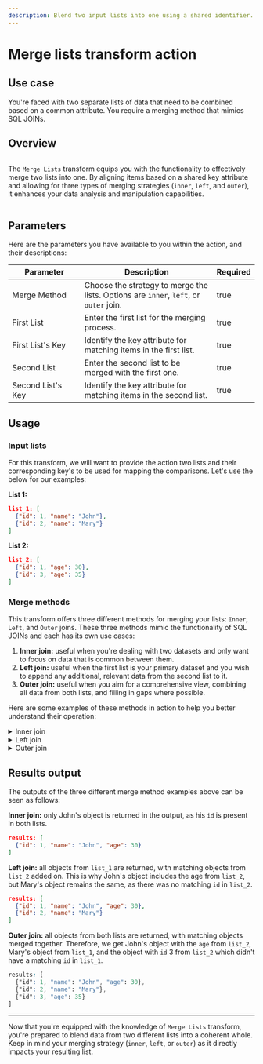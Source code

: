 ```yaml
---
description: Blend two input lists into one using a shared identifier.
---
```


# Merge lists transform action

## Use case

You're faced with two separate lists of data that need to be combined based on a common attribute. You require a merging method that mimics SQL JOINs.

## Overview

<figure><img src="../../../../.gitbook/assets/Screenshot 2025-03-28 at 11.23.33 AM.png" alt=""><figcaption></figcaption></figure>



The `Merge Lists` transform equips you with the functionality to effectively merge two lists into one. By aligning items based on a shared key attribute and allowing for three types of merging strategies (`inner`, `left`, and `outer`), it enhances your data analysis and manipulation capabilities.

<figure><img src="../../../../.gitbook/assets/Screenshot 2025-03-24 at 10.59.22 AM.png" alt=""><figcaption></figcaption></figure>

## Parameters

Here are the parameters you have available to you within the action, and their descriptions:

<table><thead><tr><th width="189">Parameter</th><th width="438.3333333333333">Description</th><th data-type="checkbox">Required</th></tr></thead><tbody><tr><td>Merge Method</td><td>Choose the strategy to merge the lists. Options are <code>inner</code>, <code>left</code>, or <code>outer</code> join.</td><td>true</td></tr><tr><td>First List</td><td>Enter the first list for the merging process.</td><td>true</td></tr><tr><td>First List's Key</td><td>Identify the key attribute for matching items in the first list.</td><td>true</td></tr><tr><td>Second List</td><td>Enter the second list to be merged with the first one.</td><td>true</td></tr><tr><td>Second List's Key</td><td>Identify the key attribute for matching items in the second list.</td><td>true</td></tr></tbody></table>

## Usage

### Input lists

For this transform, we will want to provide the action two lists and their corresponding key's to be used for mapping the comparisons. Let's use the below for our examples:

**List 1:**

```json
list_1: [
  {"id": 1, "name": "John"},
  {"id": 2, "name": "Mary"}
]
```

**List 2:**

```json
list_2: [
  {"id": 1, "age": 30},
  {"id": 3, "age": 35}
]
```

### Merge methods

This transform offers three different methods for merging your lists: `Inner`, `Left`, and `Outer` joins. These three methods mimic the functionality of SQL JOINs and each has its own use cases:

1. **Inner join:** useful when you're dealing with two datasets and only want to focus on data that is common between them.
2. **Left join:** useful when the first list is your primary dataset and you wish to append any additional, relevant data from the second list to it.
3. **Outer join:** useful when you aim for a comprehensive view, combining all data from both lists, and filling in gaps where possible.

Here are some examples of these methods in action to help you better understand their operation:

<details>

<summary>Inner join</summary>

The `Inner` merge method is used when you only want to retain the entries that are present in both lists. The intersection is based on the values of the specified keys.

**Action Parameters:**

```yaml
join_method: inner
list_1: list_1
list1_key: id
list_2: list_2
list2_key: id
```

**Jinja2 Equivalent:**

```django
jinjaCopy code
{% set result = [] %}
{% for item1 in list_1 %}
  {% for item2 in list_2 %}
    {% if item1[list1_key] == item2[list2_key] %}
      {% do result.append(item1 | combine(item2)) %}
    {% endif %}
  {% endfor %}
{% endfor %}


```

</details>

<details>

<summary>Left join</summary>

The `Left` merge method is employed when you want to keep all the entries from the first list and incorporate matching entries from the second list.

**Parameters:**

```yaml
join_method: left
list_1: List 1
list1_key: id
list_2: List 2
list2_key: id
```

**Jinja2 Equivalent:**

```django
{% for item1 in list_1 %}
  {% for item2 in list_2 %}
    {% if item1[list1_key] == item2[list2_key] %}
      {% do item1.update(item2) %}
    {% endif %}
  {% endfor %}
{% endfor %}


{{ list_1 }}
```

</details>

<details>

<summary>Outer join</summary>

The `Outer` merge method is used when you want to keep all entries from both lists, regardless of whether they have a match.

**Parameters:**

```yaml
join_method: outer
list_1: List 1
list1_key: id
list_2: List 2
list2_key: id
```

**Jinja2 Equivalent:**

```django
{% for item1 in list_1 %}
  {% for item2 in list_2 %}
    {% if item1[list1_key] == item2[list2_key] %}
      {% do item1.update(item2) %}
    {% endif %}
  {% endfor %}
{% endfor %}
{{ list_1 + [item2 for item2 in list_2 if all(item2[list2_key] != item1[list1_key] for item1 in list_1)] }}
```

</details>

## Results output

The outputs of the three different merge method examples above can be seen as follows:

**Inner join:** only John's object is returned in the output, as his `id` is present in both lists.

```json
results: [
  {"id": 1, "name": "John", "age": 30}
]
```

**Left join:** all objects from `list_1` are returned, with matching objects from `list_2` added on. This is why John's object includes the age from `list_2`, but Mary's object remains the same, as there was no matching `id` in `list_2`.

```json
results: [
  {"id": 1, "name": "John", "age": 30},
  {"id": 2, "name": "Mary"}
]
```

**Outer join:** all objects from both lists are returned, with matching objects merged together. Therefore, we get John's object with the `age` from `list_2`, Mary's object from `list_1`, and the object with `id` 3 from `list_2` which didn't have a matching `id` in `list_1`.

```css
results: [
  {"id": 1, "name": "John", "age": 30},
  {"id": 2, "name": "Mary"},
  {"id": 3, "age": 35}
]
```

***

Now that you're equipped with the knowledge of `Merge Lists` transform, you're prepared to blend data from two different lists into a coherent whole. Keep in mind your merging strategy (`inner`, `left`, or `outer`) as it directly impacts your resulting list.
